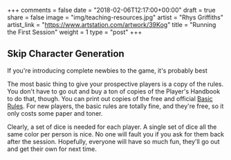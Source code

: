 +++
comments = false
date = "2018-02-06T12:17:00+00:00"
draft = true
share = false
image = "img/teaching-resources.jpg"
artist = "Rhys Griffiths"
artist_link = "https://www.artstation.com/artwork/39Kog"
title = "Running the First Session"
weight = 1
type = "post"
+++

## Skip Character Generation

If you're introducing complete newbies to the game, it's probably best 

The most basic thing to give your prospective players is a copy of the rules.
You don't have to go out and buy a ton of copies of the Player's Handbook to do
that, though.  You can print out copies of the free and official [Basic
Rules](http://media.wizards.com/2016/downloads/DND/PlayerBasicRulesV03.pdf).
For new players, the basic rules are totally fine, and they're free, so it only
costs some paper and toner.

Clearly, a set of dice is needed for each player.  A single set of dice all the
same color per person is nice.  No one will fault you if you ask for them back
after the session.  Hopefully, everyone will have so much fun, they'll go out
and get their own for next time.  

